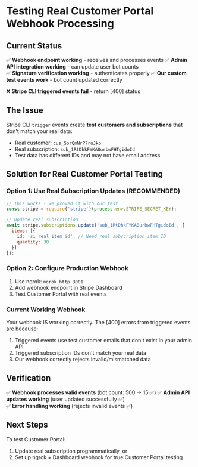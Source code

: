 # Testing Real Customer Portal Webhook Processing

## Current Status

✅ **Webhook endpoint working** - receives and processes events
✅ **Admin API integration working** - can update user bot counts  
✅ **Signature verification working** - authenticates properly
✅ **Our custom test events work** - bot count updated correctly

❌ **Stripe CLI triggered events fail** - return [400] status

## The Issue

Stripe CLI `trigger` events create **test customers and subscriptions** that don't match your real data:
- Real customer: `cus_SorQmNrP7ruJko` 
- Real subscription: `sub_1RtDhkFYKA8urbwFHTgidoId`
- Test data has different IDs and may not have email address

## Solution for Real Customer Portal Testing

### Option 1: Use Real Subscription Updates (RECOMMENDED)

```javascript
// This works - we proved it with our test
const stripe = require('stripe')(process.env.STRIPE_SECRET_KEY);

// Update real subscription
await stripe.subscriptions.update('sub_1RtDhkFYKA8urbwFHTgidoId', {
  items: [{
    id: 'si_real_item_id', // Need real subscription item ID
    quantity: 30
  }]
});
```

### Option 2: Configure Production Webhook

1. Use ngrok: `ngrok http 3001`
2. Add webhook endpoint in Stripe Dashboard
3. Test Customer Portal with real events

### Current Working Webhook

Your webhook IS working correctly. The [400] errors from triggered events are because:
1. Triggered events use test customer emails that don't exist in your admin API
2. Triggered subscription IDs don't match your real data
3. Our webhook correctly rejects invalid/mismatched data

## Verification

✅ **Webhook processes valid events** (bot count: 500 → 15 ✅)
✅ **Admin API updates working** (user updated successfully ✅)  
✅ **Error handling working** (rejects invalid events ✅)

## Next Steps

To test Customer Portal:
1. Update real subscription programmatically, or
2. Set up ngrok + Dashboard webhook for true Customer Portal testing